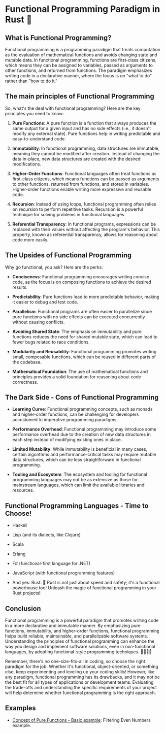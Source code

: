 # Functional Programming Paradigm in Rust 🚀

## What is Functional Programming?

Functional programming is a programming paradigm that treats computation as the evaluation of mathematical functions and avoids changing state and mutable data. In functional programming, functions are first-class citizens, which means they can be assigned to variables, passed as arguments to other functions, and returned from functions. The paradigm emphasizes writing code in a declarative manner, where the focus is on "what to do" rather than "how to do it."

## The main principles of Functional Programming

So, what's the deal with functional programming? Here are the key principles you need to know:

1. **Pure Functions**: A pure function is a function that always produces the same output for a given input and has no side effects (i.e., it doesn't modify any external state). Pure functions help in writing predictable and easy-to-understand code.

2. **Immutability**: In functional programming, data structures are immutable, meaning they cannot be modified after creation. Instead of changing the data in-place, new data structures are created with the desired modifications.

3. **Higher-Order Functions**: Functional languages often treat functions as first-class citizens, which means functions can be passed as arguments to other functions, returned from functions, and stored in variables. Higher-order functions enable writing more expressive and reusable code.

4. **Recursion**: Instead of using loops, functional programming often relies on recursion to perform repetitive tasks. Recursion is a powerful technique for solving problems in functional languages.

5. **Referential Transparency**: In functional programs, expressions can be replaced with their values without affecting the program's behavior. This property, known as referential transparency, allows for reasoning about code more easily.

## The Upsides of Functional Programming

Why go functional, you ask? Here are the perks:

- **Conciseness**: Functional programming encourages writing concise code, as the focus is on composing functions to achieve the desired results.

- **Predictability**: Pure functions lead to more predictable behavior, making it easier to debug and test code.

- **Parallelism**: Functional programs are often easier to parallelize since pure functions with no side effects can be executed concurrently without causing conflicts.

- **Avoiding Shared State**: The emphasis on immutability and pure functions reduces the need for shared mutable state, which can lead to fewer bugs related to race conditions.

- **Modularity and Reusability**: Functional programming promotes writing small, composable functions, which can be reused in different parts of the codebase.

- **Mathematical Foundation**: The use of mathematical functions and principles provides a solid foundation for reasoning about code correctness.

## The Dark Side - Cons of Functional Programming

- **Learning Curve**: Functional programming concepts, such as monads and higher-order functions, can be challenging for developers accustomed to imperative programming paradigms.

- **Performance Overhead**: Functional programming may introduce some performance overhead due to the creation of new data structures in each step instead of modifying existing ones in place.

- **Limited Mutability**: While immutability is beneficial in many cases, certain algorithms and performance-critical tasks may require mutable data structures, which can be less straightforward in functional programming.

- **Tooling and Ecosystem**: The ecosystem and tooling for functional programming languages may not be as extensive as those for mainstream languages, which can limit the available libraries and resources.


## Functional Programming Languages - Time to Choose!

- Haskell
- Lisp (and its dialects, like Clojure)
- Scala
- Erlang
- F# (functional-first language for .NET)
- JavaScript (with functional programming features)

- And yes: Rust: 🦀 Rust is not just about speed and safety; it's a functional powerhouse too! Unleash the magic of functional programming in your Rust projects!

## Conclusion

Functional programming is a powerful paradigm that promotes writing code in a more declarative and immutable manner. By emphasizing pure functions, immutability, and higher-order functions, functional programming helps build reliable, maintainable, and parallelizable software systems. Understanding the principles of functional programming can enhance the way you design and implement software solutions, even in non-functional languages, by adopting functional-style programming techniques. 👩‍💻👨‍💻

Remember, there's no one-size-fits-all in coding, so choose the right paradigm for the job. Whether it's functional, object-oriented, or something else, keep experimenting and leveling up your coding skills! However, like any paradigm, functional programming has its drawbacks, and it may not be the best fit for all types of applications or development teams. Evaluating the trade-offs and understanding the specific requirements of your project will help determine whether functional programming is the right approach.


## Examples

- [Concept of Pure Functions - Basic example](./pure-function-basic/): Filtering Even Numbers example.
